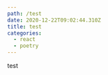 ```yaml
---
path: /test
date: 2020-12-22T09:02:44.310Z
title: test
categories:
  - react
  - poetry
---
```

test